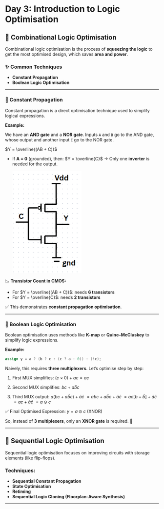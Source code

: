 # Day 3: Introduction to Logic Optimisation

## 🔹 Combinational Logic Optimisation

Combinational logic optimisation is the process of **squeezing the logic** to get the most optimised design, which saves **area and power**.

### ✨ Common Techniques

* **Constant Propagation**
* **Boolean Logic Optimisation**

---

### 🔸 Constant Propagation

Constant propagation is a direct optimisation technique used to simplify logical expressions.

**Example:**

We have an **AND gate** and a **NOR gate**. Inputs `A` and `B` go to the AND gate, whose output and another input `C` go to the NOR gate.

$Y = \overline{(AB + C)}$

* If **A = 0** (grounded), then:
  $Y = \overline{C}$
  → Only one **inverter** is needed for the output.

  ![image alt](https://github.com/harishj123/RISC-V_Soc_Tape_out_week_1/blob/main/Day_3/inv.png?raw=true)

📉 **Transistor Count in CMOS:**

* For $Y = \overline{(AB + C)}$: needs **6 transistors**
* For $Y = \overline{C}$: needs **2 transistors**

✅ This demonstrates **constant propagation optimisation**.

---

### 🔸 Boolean Logic Optimisation

Boolean optimisation uses methods like **K-map** or **Quine–McCluskey** to simplify logic expressions.

**Example:**

```verilog
assign y = a ? (b ? c : (c ? a : 0)) : (!c);
```

Naively, this requires **three multiplexers**. Let’s optimise step by step:

1. First MUX simplifies:
   $(c \times 0) + ac = ac$

2. Second MUX simplifies:
   $bc + a\bar{b}c$

3. Third MUX output:
   $a(bc + a\bar{b}c) + \bar{a}\bar{c}$
   $= abc + a\bar{b}c + \bar{a}\bar{c}$
   $= ac[b + \bar{b}] + \bar{a}\bar{c}$
   $= ac + \bar{a}\bar{c}$
   $= a \odot c$

✅ Final Optimised Expression:
$y = a \odot c$  (XNOR)

So, instead of **3 multiplexers**, only an **XNOR gate** is required. 🎉

---

## 🔹 Sequential Logic Optimisation

Sequential logic optimisation focuses on improving circuits with storage elements (like flip-flops).

### Techniques:

* **Sequential Constant Propagation**
* **State Optimisation**
* **Retiming**
* **Sequential Logic Cloning (Floorplan-Aware Synthesis)**

---
